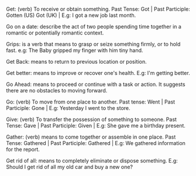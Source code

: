 Get: (verb) To receive or obtain something. Past Tense: Got | Past Participle: Gotten (US) Got (UK) | E.g: I got a new job last month.

Go on a date: describe the act of two people spending time together in a romantic or potentially romantic context. 

Grips: is a verb that means to grasp or seize something firmly, or to hold fast. e.g: The Baby gripped my finger with him tiny hand.

Get Back: means to return to previous location or position. 

Get better: means to improve or recover one's health. E.g: I'm getting better. 

Go Ahead: means to proceed or continue with a task or action. It suggests there are no obstacles to moving forward.

Go: (verb) To move from one place to another. Past tense: Went | Past Participle: Gone | E.g: Yesterday I went to the store.

Give: (verb) To transfer the possession of something to someone. Past Tense: Gave | Past Participle: Given | E.g: She gave me a birthday present.

Gather: (verb) means to come together or assemble in one place. Past Tense: Gathered | Past Participle: Gathered | E.g: We gathered information for the report.

Get rid of all: means to completely eliminate or dispose something. E.g: Should I get rid of all my old car and buy a new one?

